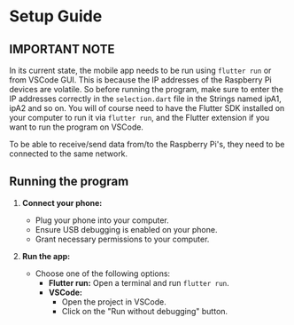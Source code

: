 # Setup Guide

## IMPORTANT NOTE

In its current state, the mobile app needs to be run using `flutter run` or from VSCode GUI. This is because the IP addresses of the Raspberry Pi devices are volatile.
So before running the program, make sure to enter the IP addresses correctly in the `selection.dart` file in the Strings named ipA1, ipA2 and so on. You will of course need to have the Flutter SDK installed on your computer to run it via `flutter run`, and the Flutter extension if you want to run the program on VSCode.

To be able to receive/send data from/to the Raspberry Pi's, they need to be connected to the same network.

## Running the program

1. **Connect your phone:**
   - Plug your phone into your computer.
   - Ensure USB debugging is enabled on your phone.
   - Grant necessary permissions to your computer.

2. **Run the app:**
   - Choose one of the following options:
     - **Flutter run:** Open a terminal and run `flutter run`.
     - **VSCode:**
       - Open the project in VSCode.
       - Click on the "Run without debugging" button.
